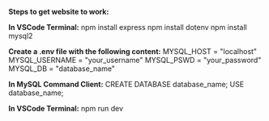 **Steps to get website to work:**

**In VSCode Terminal:**
npm install express
npm install dotenv
npm install mysql2

**Create a .env file with the following content:**
MYSQL_HOST = "localhost"
MYSQL_USERNAME = "your_username"
MYSQL_PSWD = "your_password"
MYSQL_DB = "database_name"


**In MySQL Command Client:**
CREATE DATABASE database_name;
USE database_name;

**In VSCode Terminal:**
npm run dev

